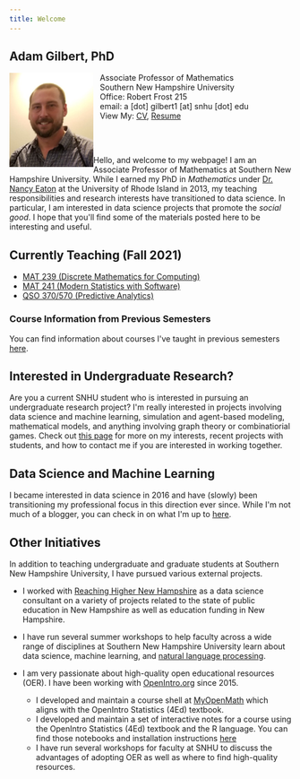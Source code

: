 ```yaml
---
title: Welcome
---
```


## Adam Gilbert, PhD

<img src="/SiteFiles/face.jpg" align="left" width=150>&nbsp; &nbsp;Associate Professor of Mathematics<br/>
&nbsp; &nbsp;Southern New Hampshire University<br/>
&nbsp; &nbsp;Office: Robert Frost 215<br/>
&nbsp; &nbsp;email: a [dot] gilbert1 [at] snhu [dot] edu <br/>
&nbsp; &nbsp;View My: [CV](https://drive.google.com/file/d/1MNpH4Z8H4rLJdybj7ntwOpgCtoPCQPg2/view?usp=sharing), <a href="https://agmath.github.io/SiteFiles/GilbertResume.html" title="Resume">Resume</a>

<br/><br/>

Hello, and welcome to my webpage! I am an Associate Professor of Mathematics at Southern New Hampshire University. 
While I earned my PhD in *Mathematics* under [Dr. Nancy Eaton](http://www.math.uri.edu/~eaton/) at the 
University of Rhode Island in 2013, my teaching responsibilities and research interests have transitioned 
to data science. In particular, I am interested in data science projects that promote the *social good*. I hope 
that you'll find some of the materials posted here to be interesting and useful.
  
## Currently Teaching (Fall 2021)

+ [MAT 239 (Discrete Mathematics for Computing)](DiscreteForComputing.md)
+ [MAT 241 (Modern Statistics with Software)](StatsWithR.md)
+ [QSO 370/570 (Predictive Analytics)](PredictiveAnalytics.md)

### Course Information from Previous Semesters

You can find information about courses I've taught in previous semesters [here](OldCourses.md).

## Interested in Undergraduate Research?

Are you a current SNHU student who is interested in pursuing an undergraduate research project?
I'm really interested in projects involving data science and machine learning, simulation and
agent-based modeling, mathematical models, and anything involving graph theory or combinatiorial
games. Check out [this page](UGRmentor.md) for more on my interests, recent projects with students,
and how to contact me if you are interested in working together.

## Data Science and Machine Learning

I became interested in data science in 2016 and have (slowly) been transitioning my professional focus in 
this direction ever since. While I'm not much of a blogger, you can check in on what I'm up to 
[here](MyDSjourney.md).

## Other Initiatives

In addition to teaching undergraduate and graduate students at Southern New Hampshire University, I have pursued various external projects.

  + I worked with [Reaching Higher New Hampshire](https://reachinghighernh.org/) as a data science consultant on a variety of projects related to the state of public education in New Hampshire as well as education funding in New Hampshire.
  + I have run several summer workshops to help faculty across a wide range of disciplines at Southern New Hampshire University learn about data science, machine learning, and [natural language processing](https://agmath.github.io/FacultyUpskilling/).
  + I am very passionate about high-quality open educational resources (OER). I have been working with [OpenIntro.org](https://www.openintro.org/) since 2015. 
 
    + I developed and maintain a course shell at [MyOpenMath](https://www.myopenmath.com/) which aligns with the OpenIntro Statistics (4Ed) textbook.
    + I developed and maintain a set of interactive notes for a course using the OpenIntro Statistics (4Ed) textbook and the R language. You can find those notebooks and installation instructions [here](https://github.com/agmath/AppliedStatsInteractive)
    + I have run several workshops for faculty at SNHU to discuss the advantages of adopting OER as well as where to find high-quality resources. 
